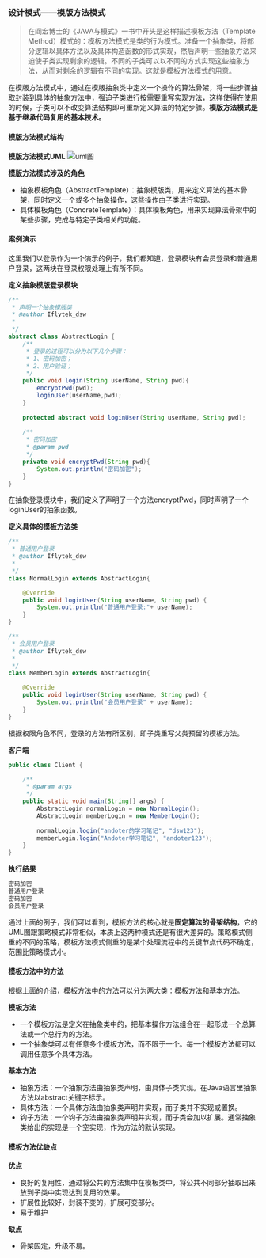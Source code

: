 ### 设计模式——模版方法模式
>在阎宏博士的《JAVA与模式》一书中开头是这样描述模板方法（Template Method）模式的：模板方法模式是类的行为模式。准备一个抽象类，将部分逻辑以具体方法以及具体构造函数的形式实现，然后声明一些抽象方法来迫使子类实现剩余的逻辑。不同的子类可以以不同的方式实现这些抽象方法，从而对剩余的逻辑有不同的实现。这就是模板方法模式的用意。

在模版方法模式中，通过在模版抽象类中定义一个操作的算法骨架，将一些步骤抽取封装到具体的抽象方法中，强迫子类进行按需要重写实现方法，这样使得在使用的时候，子类可以不改变算法结构即可重新定义算法的特定步骤。**模版方法模式是基于继承代码复用的基本技术。**

#### 模版方法模式结构
**模版方法模式UML**
![uml图]()

**模版方法模式涉及的角色**
- 抽象模板角色（AbstractTemplate）：抽象模版类，用来定义算法的基本骨架，同时定义一个或多个抽象操作，这些操作由子类进行实现。
- 具体模板角色（ConcreteTemplate）：具体模板角色，用来实现算法骨架中的某些步骤，完成与特定子类相关的功能。

#### 案例演示
这里我们以登录作为一个演示的例子，我们都知道，登录模块有会员登录和普通用户登录，这两块在登录权限处理上有所不同。

**定义抽象模版登录模块**
```java
/**
 * 声明一个抽象模版类
 * @author Iflytek_dsw
 *
 */
abstract class AbstractLogin {
	/**
	 * 登录的过程可以分为以下几个步骤：
	 * 1、密码加密；
	 * 2、用户验证；
	 */
	public void login(String userName, String pwd){
		encryptPwd(pwd);
		loginUser(userName,pwd);
	}
	
	protected abstract void loginUser(String userName, String pwd);
	
	/**
	 * 密码加密
	 * @param pwd
	 */
	private void encryptPwd(String pwd){
		System.out.println("密码加密");
	}
}
```
在抽象登录模块中，我们定义了声明了一个方法encryptPwd，同时声明了一个loginUser的抽象函数。

**定义具体的模板方法类**
```java
/**
 * 普通用户登录
 * @author Iflytek_dsw
 *
 */
class NormalLogin extends AbstractLogin{

	@Override
	public void loginUser(String userName, String pwd) {
		System.out.println("普通用户登录:"+ userName);
	}
}

/**
 * 会员用户登录
 * @author Iflytek_dsw
 *
 */
class MemberLogin extends AbstractLogin{

	@Override
	public void loginUser(String userName, String pwd) {
		System.out.println("会员用户登录" + userName);
	}
}
```
根据权限角色不同，登录的方法有所区别，即子类重写父类预留的模板方法。

**客户端**
```java
public class Client {

	/**
	 * @param args
	 */
	public static void main(String[] args) {
		AbstractLogin normalLogin = new NormalLogin();
		AbstractLogin memberLogin = new MemberLogin();
		
		normalLogin.login("andoter的学习笔记", "dsw123");
		memberLogin.login("Andoter学习笔记", "andoter123");
	}
}
```
**执行结果**
```java
密码加密
普通用户登录
密码加密
会员用户登录
```
通过上面的例子，我们可以看到，模板方法的核心就是**固定算法的骨架结构**，它的UML图跟策略模式非常相似，本质上这两种模式还是有很大差异的。策略模式侧重的不同的策略，模板方法模式侧重的是某个处理流程中的关键节点代码不确定，范围比策略模式小。

#### 模板方法中的方法
根据上面的介绍，模板方法中的方法可以分为两大类：模板方法和基本方法。

**模板方法**
- 一个模板方法是定义在抽象类中的，把基本操作方法组合在一起形成一个总算法或一个总行为的方法。
- 一个抽象类可以有任意多个模板方法，而不限于一个。每一个模板方法都可以调用任意多个具体方法。

**基本方法**
- 抽象方法：一个抽象方法由抽象类声明，由具体子类实现。在Java语言里抽象方法以abstract关键字标示。
- 具体方法：一个具体方法由抽象类声明并实现，而子类并不实现或置换。
- 钩子方法：一个钩子方法由抽象类声明并实现，而子类会加以扩展。通常抽象类给出的实现是一个空实现，作为方法的默认实现。

#### 模板方法优缺点
**优点**
- 良好的复用性，通过将公共的方法集中在模板类中，将公共不同部分抽取出来放到子类中实现达到复用的效果。
- 扩展性比较好，封装不变的，扩展可变部分。
- 易于维护

**缺点**
- 骨架固定，升级不易。